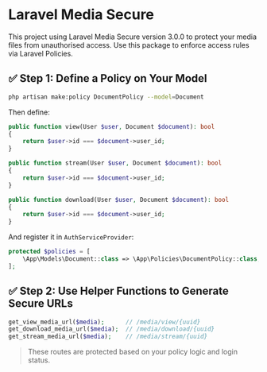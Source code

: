 # Laravel Media Secure

This project using Laravel Media Secure version 3.0.0 to protect your media files from unauthorised access. Use this package to enforce access rules via Laravel Policies.

## ✅ Step 1: Define a Policy on Your Model

```bash
php artisan make:policy DocumentPolicy --model=Document
```

Then define:

```php
public function view(User $user, Document $document): bool
{
    return $user->id === $document->user_id;
}

public function stream(User $user, Document $document): bool
{
    return $user->id === $document->user_id;
}

public function download(User $user, Document $document): bool
{
    return $user->id === $document->user_id;
}
```

And register it in `AuthServiceProvider`:

```php
protected $policies = [
    \App\Models\Document::class => \App\Policies\DocumentPolicy::class,
];
```

## ✅ Step 2: Use Helper Functions to Generate Secure URLs

```php
get_view_media_url($media);      // /media/view/{uuid}
get_download_media_url($media);  // /media/download/{uuid}
get_stream_media_url($media);    // /media/stream/{uuid}
```

> These routes are protected based on your policy logic and login status.

